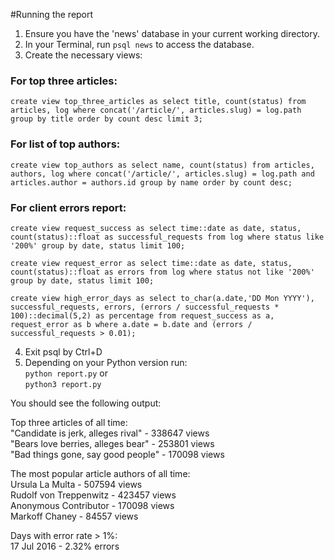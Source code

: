 #Running the report
1. Ensure you have the 'news' database in your current working directory.
2. In your Terminal, run ```psql news``` to access the database.
3. Create the necessary views:
### For top three articles:
```create view top_three_articles as select title, count(status) from articles, log where concat('/article/', articles.slug) = log.path group by title order by count desc limit 3;```
### For list of top authors:
```create view top_authors as select name, count(status) from articles, authors, log where concat('/article/', articles.slug) = log.path and articles.author = authors.id group by name order by count desc;```
### For client errors report:
```create view request_success as select time::date as date, status, count(status)::float as successful_requests from log where status like '200%' group by date, status limit 100;```  

```create view request_error as select time::date as date, status, count(status)::float as errors from log where status not like '200%' group by date, status limit 100;```  

```create view high_error_days as select to_char(a.date,'DD Mon YYYY'), successful_requests, errors, (errors / successful_requests * 100)::decimal(5,2) as percentage from request_success as a, request_error as b where a.date = b.date and (errors / successful_requests > 0.01);```  

4. Exit psql by Ctrl+D  
5. Depending on your Python version run:  
```python report.py``` or  
```python3 report.py```  

You should see the following output:

Top three articles of all time:  
"Candidate is jerk, alleges rival" - 338647 views  
"Bears love berries, alleges bear" - 253801 views  
"Bad things gone, say good people" - 170098 views  

The most popular article authors of all time:  
Ursula La Multa - 507594 views  
Rudolf von Treppenwitz - 423457 views  
Anonymous Contributor - 170098 views  
Markoff Chaney - 84557 views  

Days with error rate > 1%:  
17 Jul 2016 - 2.32% errors
